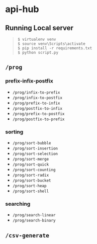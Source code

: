 # api-hub

## Running Local server
> `$ virtualenv venv`  
> `$ source venv\Scripts\activate`  
> `$ pip install -r requirements.txt`  
> `$ python script.py`

## `/prog`

### prefix-infix-postfix
- `/prog/infix-to-prefix`
- `/prog/infix-to-postfix`
- `/prog/prefix-to-infix`
- `/prog/postfix-to-infix`
- `/prog/prefix-to-postfix`
- `/prog/postfix-to-prefix`

### sorting
- `/prog/sort-bubble`
- `/prog/sort-insertion`
- `/prog/sort-selection`
- `/prog/sort-merge`
- `/prog/sort-quick`
- `/prog/sort-counting`
- `/prog/sort-radix`
- `/prog/sort-bucket`
- `/prog/sort-heap`
- `/prog/sort-shell`

### searching
- `/prog/search-linear`
- `/prog/search-binary`

## `/csv-generate`